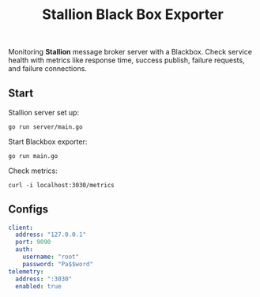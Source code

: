 <h1 align="center">
Stallion Black Box Exporter
</h1>

<br />

Monitoring **Stallion** message broker server with a Blackbox. 
Check service health with metrics like response time, 
success publish, failure requests, and failure connections.

## Start

Stallion server set up:

```shell
go run server/main.go
```

Start Blackbox exporter:

```shell
go run main.go
```

Check metrics:

```shell
curl -i localhost:3030/metrics
```

## Configs

```yaml
client:
  address: "127.0.0.1"
  port: 9090
  auth:
    username: "root"
    password: "Pa$$word"
telemetry:
  address: ":3030"
  enabled: true
```
